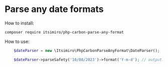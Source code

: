 # Parse any date formats


How to install:

```
composer require itsimiro/php-carbon-parse-any-format 
```


How to use:

```php
    $dateParser = new \Itsimiro\PhpCarbonParseAnyFormat\DateParser();

    $dateParser->parseSafety('10/08/2023')->format('Y-m-d'); // output: 2023-08-10 
```